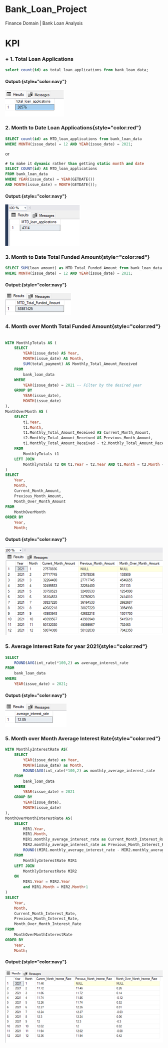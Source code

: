# Bank_Loan_Project
Finance Domain | Bank Loan Analysis

# KPI
### + 1. Total Loan Applications

```sql 
select count(id) as total_loan_applications from bank_loan_data;
```
#### Output:{style="color:navy"}
![Total loan applications](images/image1.png)



### 2. Month to Date Loan Applications{style="color:red"}

```sql
SELECT count(id) as MTD_loan_applications from bank_loan_data
WHERE MONTH(issue_date) = 12 AND YEAR(issue_date) = 2021;
```
or
```sql
# to make it dynamic rather than getting static month and date
SELECT COUNT(id) AS MTD_loan_applications 
FROM bank_loan_data 
WHERE YEAR(issue_date) = YEAR(GETDATE()) 
AND MONTH(issue_date) = MONTH(GETDATE());
```
#### Output:{style="color:navy"}
![Total loan applications](images/image2.png)

### 3. Month to Date Total Funded Amount{style="color:red"}

```sql
SELECT SUM(loan_amount) as MTD_Total_Funded_Amount from bank_loan_data
WHERE MONTH(issue_date) = 12 AND YEAR(issue_date) = 2021;
```

#### Output:{style="color:navy"}
![Total funded amount](images/image3.png)

### 4. Month over Month Total Funded Amount{style="color:red"}
```sql

WITH MonthlyTotals AS (
    SELECT 
        YEAR(issue_date) AS Year,
        MONTH(issue_date) AS Month,
        SUM(total_payment) AS Monthly_Total_Amount_Received
    FROM 
        bank_loan_data
    WHERE 
        YEAR(issue_date) = 2021 -- Filter by the desired year
    GROUP BY 
        YEAR(issue_date),
        MONTH(issue_date)
),
MonthOverMonth AS (
    SELECT 
        t1.Year,
        t1.Month,
        t1.Monthly_Total_Amount_Received AS Current_Month_Amount,
        t2.Monthly_Total_Amount_Received AS Previous_Month_Amount,
        t1.Monthly_Total_Amount_Received - t2.Monthly_Total_Amount_Received AS Month_Over_Month_Amount
    FROM 
        MonthlyTotals t1
    LEFT JOIN 
        MonthlyTotals t2 ON t1.Year = t2.Year AND t1.Month = t2.Month + 1
)
SELECT 
    Year,
    Month,
    Current_Month_Amount,
    Previous_Month_Amount,
    Month_Over_Month_Amount
FROM 
    MonthOverMonth
ORDER BY 
    Year,
    Month;

```
#### Output:{style="color:navy"}
![Total funded amount](images/image4.png)

### 5. Average Interest Rate for year 2021{style="color:red"}
```sql
SELECT 
	ROUND(AVG(int_rate)*100,2) as average_interest_rate
FROM
	bank_loan_data
WHERE
	YEAR(issue_date) = 2021;
```

#### Output:{style="color:navy"}
![Average Interest Rate](images/image5.png)

### 5. Month over Month Average Interest Rate{style="color:red"}

```sql
WITH MonthlyInterestRate AS(
	SELECT
		YEAR(issue_date) as Year,
		MONTH(issue_date) as Month,
		ROUND(AVG(int_rate)*100,2) as monthly_average_interest_rate
	FROM
		bank_loan_data
	WHERE
		YEAR(issue_date) = 2021
	GROUP BY
		YEAR(issue_date),
		MONTH(issue_date)
), 
MonthOverMonthInterestRate AS(
	SELECT
		MIR1.Year,
		MIR1.Month,
		MIR1.monthly_average_interest_rate as Current_Month_Interest_Rate,
		MIR2.monthly_average_interest_rate as Previous_Month_Interest_Rate,
		ROUND((MIR1.monthly_average_interest_rate - MIR2.monthly_average_interest_rate),2) as Month_Over_Month_Interest_Rate
	FROM
		MonthlyInterestRate MIR1
	LEFT JOIN
		MonthlyInterestRate MIR2
	ON
		MIR1.Year = MIR2.Year
		and MIR1.Month = MIR2.Month+1
)
SELECT
	Year, 
	Month, 
	Current_Month_Interest_Rate, 
	Previous_Month_Interest_Rate, 
	Month_Over_Month_Interest_Rate 
FROM 
	MonthOverMonthInterestRate 
ORDER BY
	Year, 
	Month;

```

#### Output:{style="color:navy"}
![Average Interest Rate Month over Month](images/image6.png)